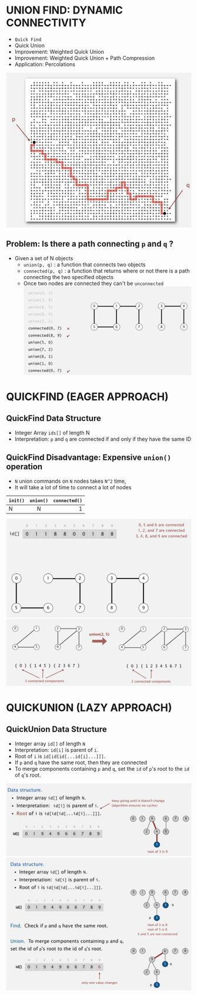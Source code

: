 # UNION FIND: DYNAMIC CONNECTIVITY 
- `Quick Find`
- Quick Union
- Improvement: Weighted Quick Union
- Improvement: Weighted Quick Union + Path Compression
- Application: Percolations

![](./img/UF-1.png)

## Problem: Is there a path connecting `p` and `q` ?
- Given a set of N objects
  - `union(p, q)` : a function that connects two objects
  - `connected(p, q)` : a function that returns where or not there is a path connecting the two specified objects 
  - Once two nodes are connected they can't be `unconnected`
![](./img/UF-2a.png)

# QUICKFIND (EAGER APPROACH)
## QuickFind Data Structure
- Integer Array `ids[]` of length N 
- Interpretation: `p` and `q` are connected if and only if they have the same ID

##  QuickFind Disadvantage: Expensive `union()` operation
- `N` union commands on `N` nodes takes `N^2` time, 
- It will take a lot of time to connect a lot of nodes

| `init()`      | `union()`     | `connected()`|
| ------------- |:-------------:| ------------:|
| N             | N             | 1            |


![](./img/UF-3.png)
![](./img/UF-4.png)

# QUICKUNION (LAZY APPROACH)
## QuickUnion Data Structure
- Integer array `id[]` of length `N` 
- Interpretation: `id[i]` is parent of `i`.
- Root of `i` is `id[id[id[...id[i]...]]]`.
- If `p` and `q` have the same root, then they are connected 
- To merge components containing `p` and `q`, set the `id` of `p`'s root to the `id` of `q`'s root.

![](./img/UF-5.png)
![](./img/UF-6.png)

